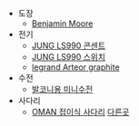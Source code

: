 * 도장
  * [Benjamin Moore](https://benjaminmoore.co.kr/main/index.php)
* 전기
  * [JUNG LS990 콘센트](http://moongori.com/goods/view?no=919507)
  * [JUNG LS990 스위치](http://moongori.com/goods/view?no=919348)
  * [legrand Arteor graphite](http://moongori.com/goods/view?no=227885)
* 수전
  * [발코니용 미니수전](http://shopping.interpark.com/product/productInfo.do?prdNo=709949455&dispNo=016001&bizCd=P01397&NaPm=ct%3Djy32awqo%7Cci%3Dee327abbbb308d9fea4c1e86262a9646aa5c71aa%7Ctr%3Dslsl%7Csn%3D3%7Chk%3D706ee70eafbf50eafe3ceb2524b9a1254cb39b09&utm_medium=affiliate&utm_source=naver&utm_campaign=shop_p11714_p01397&utm_content=price_comparison)
* 사다리
  * [OMAN 접이식 사다리](http://www.tigerdiy.com/shop/item.php?it_id=1567414063) [다른곳](http://2x4.co.kr/product/%EC%98%A4%EB%A7%8C-%EB%8B%A4%EB%9D%BD%EB%B0%A9-%EC%B2%9C%EC%A0%95-%EC%A0%91%EC%9D%B4%EC%8B%9D%EC%82%AC%EB%8B%A4%EB%A6%AC/14640/)
